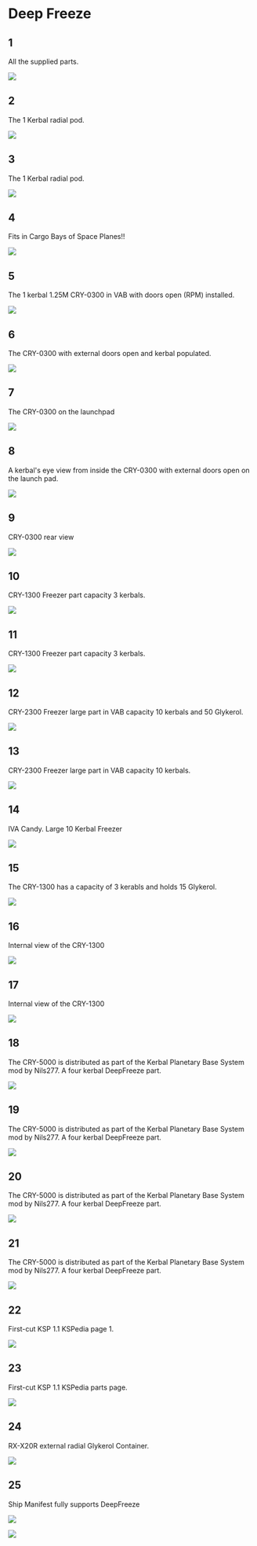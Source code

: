 # Deep Freeze

## 1

All the supplied parts.

![](./nnx9Au0.png)

## 2 

The 1 Kerbal radial pod.

![](./I9LgiIE.png)

## 3

The 1 Kerbal radial pod.

![](./G6rjDZr.png)

## 4

Fits in Cargo Bays of Space Planes!!

![](./6XEcUgh.png)

## 5

The 1 kerbal 1.25M CRY-0300 in VAB with doors open (RPM) installed.

![](./9Cg0Kvw.png)

## 6

The CRY-0300 with external doors open and kerbal populated.

![](./HjFZQ1c.png)

## 7

The CRY-0300 on the launchpad

![](./3CEyx72.png)

## 8

A kerbal's eye view from inside the CRY-0300 with external doors open on the launch pad.

![](./yhqTzc4.png)

## 9

CRY-0300 rear view

![](./JhRMQZW.png)

## 10

CRY-1300 Freezer part capacity 3 kerbals.

![](./MgmczKt.png)

## 11

CRY-1300 Freezer part capacity 3 kerbals.

![](./yyymfRZ.png)

## 12

CRY-2300 Freezer large part in VAB capacity 10 kerbals and 50 Glykerol.

![](./FOBEY1p.png)

## 13

CRY-2300 Freezer large part in VAB capacity 10 kerbals.

![](./PUrK4AF.png)

## 14

IVA Candy. Large 10 Kerbal Freezer

![](./mN07HCW.png)

## 15

The CRY-1300 has a capacity of 3 kerabls and holds 15 Glykerol.

![](./3ttTSJT.png)

## 16

Internal view of the CRY-1300

![](./bl8pNcn.png)

## 17

Internal view of the CRY-1300

![](./SZepVmn.png)

## 18

The CRY-5000 is distributed as part of the Kerbal Planetary Base System mod by Nils277. A four kerbal DeepFreeze part.

![](./gvpQbL7.png)

## 19

The CRY-5000 is distributed as part of the Kerbal Planetary Base System mod by Nils277. A four kerbal DeepFreeze part.

![](./wSWLZoe.png)

## 20

The CRY-5000 is distributed as part of the Kerbal Planetary Base System mod by Nils277. A four kerbal DeepFreeze part.

![](./zeUwRZ7.png)

## 21

The CRY-5000 is distributed as part of the Kerbal Planetary Base System mod by Nils277. A four kerbal DeepFreeze part.

![](./5OLwCoA.png)

## 22

First-cut KSP 1.1 KSPedia page 1.

![](./GhRgFRF.png)

## 23

First-cut KSP 1.1 KSPedia parts page.

![](./nfUOdc7.png)

## 24

RX-X20R external radial Glykerol Container.

![](./LHY48QR.png)

## 25

Ship Manifest fully supports DeepFreeze


![](./0wdAqNO.png)

![](./Vu7YruE.png)
